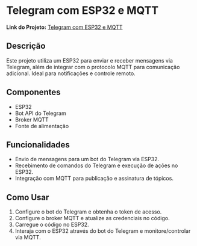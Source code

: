 # Telegram com ESP32 e MQTT

**Link do Projeto:** [Telegram com ESP32 e MQTT](https://wokwi.com/projects/365459430922160129)

## Descrição
Este projeto utiliza um ESP32 para enviar e receber mensagens via Telegram, além de integrar com o protocolo MQTT para comunicação adicional. Ideal para notificações e controle remoto.

## Componentes
- ESP32
- Bot API do Telegram
- Broker MQTT
- Fonte de alimentação

## Funcionalidades
- Envio de mensagens para um bot do Telegram via ESP32.
- Recebimento de comandos do Telegram e execução de ações no ESP32.
- Integração com MQTT para publicação e assinatura de tópicos.

## Como Usar
1. Configure o bot do Telegram e obtenha o token de acesso.
2. Configure o broker MQTT e atualize as credenciais no código.
3. Carregue o código no ESP32.
4. Interaja com o ESP32 através do bot do Telegram e monitore/controlar via MQTT.
